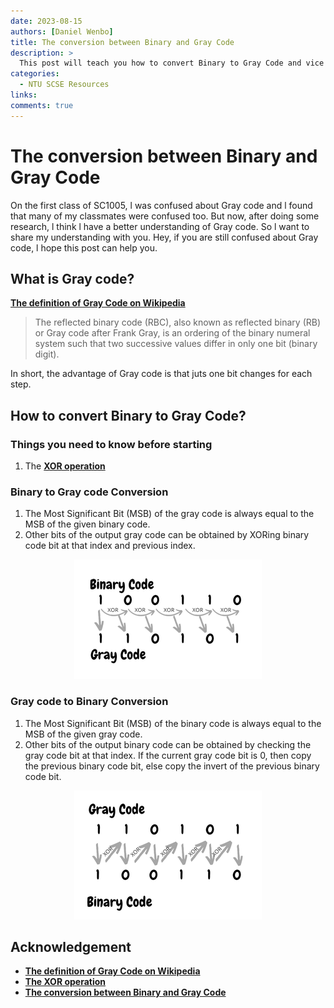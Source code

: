 ```yaml
---
date: 2023-08-15
authors: [Daniel Wenbo]
title: The conversion between Binary and Gray Code
description: >
  This post will teach you how to convert Binary to Gray Code and vice versa.
categories:
  - NTU SCSE Resources
links:
comments: true
---
```


# The conversion between Binary and Gray Code
On the first class of SC1005, l was confused about Gray code and l found that many of my classmates were confused too. But now, after doing some research, l think l have a better understanding of Gray code. So l want to share my understanding with you. Hey, if you are still confused about Gray code, l hope this post can help you.

<!-- more -->

## What is Gray code?
[**The definition of Gray Code on Wikipedia**](https://en.wikipedia.org/wiki/Gray_code)
> The reflected binary code (RBC), also known as reflected binary (RB) or Gray code after Frank Gray, is an ordering of the binary numeral system such that two successive values differ in only one bit (binary digit). 

In short, the advantage of Gray code is that juts one bit changes for each step.

## How to convert Binary to Gray Code?
### Things you need to know before starting
1. The [**XOR operation**](https://www.baeldung.com/java-xor-operator)


### Binary to Gray code Conversion
1. The Most Significant Bit (MSB) of the gray code is always equal to the MSB of
the given binary code.
2. Other bits of the output gray code can be obtained by XORing binary code bit 
at that index and previous index.

<p align="center"> <img src="/blog/binary-to-gray-code/Gray-Code1.png" title = 
"Binary code to gray code conversion"> </p>

### Gray code to Binary Conversion
1. The Most Significant Bit (MSB) of the binary code is always equal to the MSB 
of the given gray code.
2. Other bits of the output binary code can be obtained by checking the gray 
code bit at that index. If the current gray code bit is 0, then copy the 
previous binary code bit, else copy the invert of the previous binary code bit.

<p align="center"> <img src="/blog/binary-to-gray-code/Gray-Code2.png"> </p>

## Acknowledgement
- [**The definition of Gray Code on Wikipedia**](https://en.wikipedia.org/wiki/Gray_code)
- [**The XOR operation**](https://www.baeldung.com/java-xor-operator)
- [**The conversion between Binary and Gray Code**](https://www.geeksforgeeks.org/gray-to-binary-and-binary-to-gray-conversion/)
